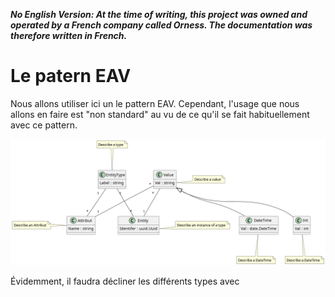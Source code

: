 ***No English Version: At the time of writing, this project was owned and operated by a French company called Orness. The documentation was therefore written in French.***

# Le patern EAV

Nous allons utiliser ici un le pattern EAV. Cependant, l'usage que nous allons en faire est "non standard" au vu de ce qu'il se fait habituellement avec ce pattern.

![](./../.github/static/assets/schema_eav.png)

Évidemment, il faudra décliner les différents types avec 